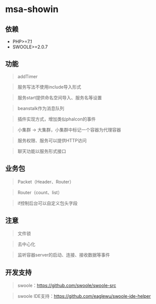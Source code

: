 # msa-showin

## 依赖

* PHP>=7.1
* SWOOLE>=2.0.7

## 功能

> addTimer

> 服务写法不使用include导入形式

> 服务start提供命名空间导入、服务名等设置

> beanstalk作为消息队列

> 插件实现方式，增加类似phalcon的事件

> 小集群 -> 大集群，小集群中标记一个容器为代理容器

> 服务权限、服务可以提供HTTP访问

> 聊天功能以服务形式接口

## 业务包

> Packet（Header、Router）

> Router（count、list）

> if控制后台可以自定义包头字段

## 注意

> 文件锁

> 去中心化

> 监听容器server的启动、连接、接收数据等事件

## 开发支持

> swoole：https://github.com/swoole/swoole-src

> swoole IDE支持：https://github.com/eaglewu/swoole-ide-helper